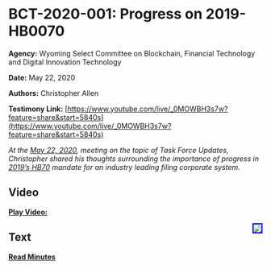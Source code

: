 # BCT-2020-001: Progress on 2019-HB0070

**Agency:** Wyoming Select Committee on Blockchain, Financial Technology and Digital Innovation Technology

**Date:** May 22, 2020

**Authors:** Christopher Allen

**Testimony Link:** [https://www.youtube.com/live/_0MOWBH3s7w?feature=share&start=5840s](https://www.youtube.com/live/_0MOWBH3s7w?feature=share&start=5840s)

_At the [May 22, 2020](https://wyoleg.gov/InterimCommittee/2020/S19-20200522MeetingMinutes.pdf), meeting on the topic of Task Force Updates, Christopher shared his thoughts surrounding the importance of progress in [2019’s HB70](https://www.wyoleg.gov/Legislation/2019/HB0070) mandate for an industry leading filing corporate system._

## Video

<a href="https://www.youtube.com/live/_0MOWBH3s7w?feature=share&start=5840s"><b>Play Video:</b></a>

<a href="https://www.youtube.com/live/_0MOWBH3s7w?feature=share&start=5840s"><img src="https://img.youtube.com/vi/_0MOWBH3s7w/hqdefault.jpg" style="float: right; border: 2px solid blue"></a>

## Text

<a href="https://wyoleg.gov/InterimCommittee/2020/S19-20200522MeetingMinutes.pdf"><b>Read Minutes</b></a>

